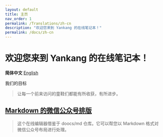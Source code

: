 ```yaml
---
layout: default
title: 主页
nav_order: 1
permalink: /Translations/zh-cn
description: "欢迎您来到 Yankang 的在线笔记本！"
permalink: /docs/zh-cn
---
```

# 欢迎您来到 Yankang 的在线笔记本！

**简体中文** [English](https://amazingkenneth.github.io)

我们的目标
> 让每一个前来访问的童鞋们都能有所收获，有所进步。

## [Markdown 的微信公众号排版](https://amazingkenneth.github.io/md)
> 这个在线编辑器借鉴于 doocs/md 仓库。它可以帮您以 Markdown 格式对微信公众号布局进行处理。

